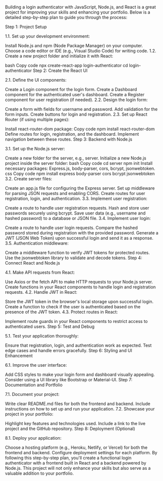 Building a login authenticator with JavaScript, Node.js, and React is a great project for improving your skills and enhancing your portfolio. Below is a detailed step-by-step plan to guide you through the process:

Step 1: Project Setup

1.1. Set up your development environment:

Install Node.js and npm (Node Package Manager) on your computer.
Choose a code editor or IDE (e.g., Visual Studio Code) for writing code.
1.2. Create a new project folder and initialize it with React:

bash
Copy code
npx create-react-app login-authenticator
cd login-authenticator
Step 2: Create the React UI

2.1. Define the UI components:

Create a Login component for the login form.
Create a Dashboard component for the authenticated user's dashboard.
Create a Register component for user registration (if needed).
2.2. Design the login form:

Create a form with fields for username and password.
Add validation for the form inputs.
Create buttons for login and registration.
2.3. Set up React Router (if using multiple pages):

Install react-router-dom package:
Copy code
npm install react-router-dom
Define routes for login, registration, and the dashboard.
Implement navigation between these routes.
Step 3: Backend with Node.js

3.1. Set up the Node.js server:

Create a new folder for the server, e.g., server.
Initialize a new Node.js project inside the server folder:
bash
Copy code
cd server
npm init
Install necessary packages: Express.js, body-parser, cors, bcrypt, jsonwebtoken.
css
Copy code
npm install express body-parser cors bcrypt jsonwebtoken
3.2. Create server files:

Create an app.js file for configuring the Express server.
Set up middleware for parsing JSON requests and enabling CORS.
Create routes for user registration, login, and authentication.
3.3. Implement user registration:

Create a route to handle user registration requests.
Hash and store user passwords securely using bcrypt.
Save user data (e.g., username and hashed password) to a database or JSON file.
3.4. Implement user login:

Create a route to handle user login requests.
Compare the hashed password stored during registration with the provided password.
Generate a JWT (JSON Web Token) upon successful login and send it as a response.
3.5. Authentication middleware:

Create a middleware function to verify JWT tokens for protected routes.
Use the jsonwebtoken library to validate and decode tokens.
Step 4: Connect React and Node.js

4.1. Make API requests from React:

Use Axios or the fetch API to make HTTP requests to your Node.js server.
Create functions in your React components to handle login and registration requests.
4.2. Handle JWT in React:

Store the JWT token in the browser's local storage upon successful login.
Create a function to check if the user is authenticated based on the presence of the JWT token.
4.3. Protect routes in React:

Implement route guards in your React components to restrict access to authenticated users.
Step 5: Test and Debug

5.1. Test your application thoroughly:

Ensure that registration, login, and authentication work as expected.
Test edge cases and handle errors gracefully.
Step 6: Styling and UI Enhancement

6.1. Improve the user interface:

Add CSS styles to make your login form and dashboard visually appealing.
Consider using a UI library like Bootstrap or Material-UI.
Step 7: Documentation and Portfolio

7.1. Document your project:

Write clear README.md files for both the frontend and backend.
Include instructions on how to set up and run your application.
7.2. Showcase your project in your portfolio:

Highlight key features and technologies used.
Include a link to the live project and the GitHub repository.
Step 8: Deployment (Optional)

8.1. Deploy your application:

Choose a hosting platform (e.g., Heroku, Netlify, or Vercel) for both the frontend and backend.
Configure deployment settings for each platform.
By following this step-by-step plan, you'll create a functional login authenticator with a frontend built in React and a backend powered by Node.js. This project will not only enhance your skills but also serve as a valuable addition to your portfolio.